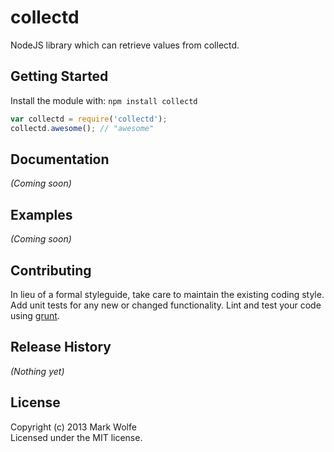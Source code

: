 # collectd

NodeJS library which can retrieve values from collectd.

## Getting Started
Install the module with: `npm install collectd`

```javascript
var collectd = require('collectd');
collectd.awesome(); // "awesome"
```

## Documentation
_(Coming soon)_

## Examples
_(Coming soon)_

## Contributing
In lieu of a formal styleguide, take care to maintain the existing coding style. Add unit tests for any new or changed functionality. Lint and test your code using [grunt](https://github.com/gruntjs/grunt).

## Release History
_(Nothing yet)_

## License
Copyright (c) 2013 Mark Wolfe  
Licensed under the MIT license.
